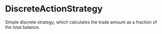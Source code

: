 # DiscreteActionStrategy

Simple discrete strategy, which calculates the trade amount as a fraction of the total balance.